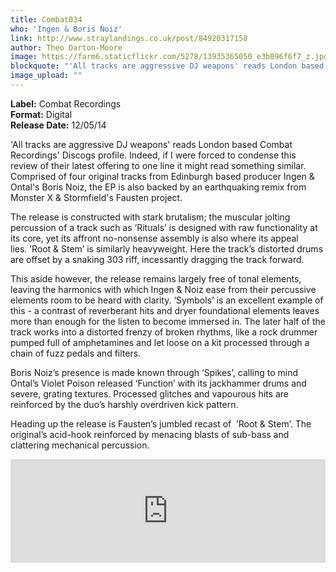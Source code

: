 ```yaml
---
title: Combat034
who: 'Ingen & Boris Noiz'
link: http://www.straylandings.co.uk/post/84920317158
author: Theo Darton-Moore
image: https://farm6.staticflickr.com/5278/13935365050_e3b096f6f7_z.jpg
blockquote: "'All tracks are aggressive DJ weapons' reads London based Combat Recordings' Discogs profile. Indeed, if I were forced to condense this review of their latest offering to one line it might read something similar. Comprised of four original tracks from Edinburgh based producer Ingen & Ontal's Boris Noiz, the EP is also backed by an earthquaking remix from Monster X & Stormfield's Fausten project."
image_upload: ""
---
```

**Label:** Combat Recordings
<br>**Format:** Digital
<br>**Release Date:** 12/05/14

'All tracks are aggressive DJ weapons' reads London based Combat Recordings' Discogs profile. Indeed, if I were forced to condense this review of their latest offering to one line it might read something similar. Comprised of four original tracks from Edinburgh based producer Ingen & Ontal's Boris Noiz, the EP is also backed by an earthquaking remix from Monster X & Stormfield's Fausten project.

The release is constructed with stark brutalism; the muscular jolting percussion of a track such as ‘Rituals’ is designed with raw functionality at its core, yet its affront no-nonsense assembly is also where its appeal lies. ’Root & Stem’ is similarly heavyweight. Here the track’s distorted drums are offset by a snaking 303 riff, incessantly dragging the track forward.

This aside however, the release remains largely free of tonal elements, leaving the harmonics with which Ingen & Noiz ease from their percussive elements room to be heard with clarity. ‘Symbols’ is an excellent example of this - a contrast of reverberant hits and dryer foundational elements leaves more than enough for the listen to become immersed in. The later half of the track works into a distorted frenzy of broken rhythms, like a rock drummer pumped full of amphetamines and let loose on a kit processed through a chain of fuzz pedals and filters. 

Boris Noiz’s presence is made known through ‘Spikes’, calling to mind Ontal’s Violet Poison released ‘Function’ with its jackhammer drums and severe, grating textures. Processed glitches and vapourous hits are reinforced by the duo’s harshly overdriven kick pattern.

Heading up the release is Fausten’s jumbled recast of  ’Root & Stem’. The original’s acid-hook reinforced by menacing blasts of sub-bass and clattering mechanical percussion.

<iframe frameborder="no" height="166" scrolling="no" src="https://w.soundcloud.com/player/?url=https%3A//api.soundcloud.com/tracks/139621073&amp;color=ff5500&amp;auto_play=false&amp;hide_related=false&amp;show_artwork=true" width="100%"></iframe>